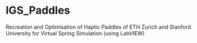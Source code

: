 # IGS_Paddles
Recreation and Optimisation of Haptic Paddles of ETH Zurich and Stanford University for Virtual Spring Simulation (using LabVIEW) 
